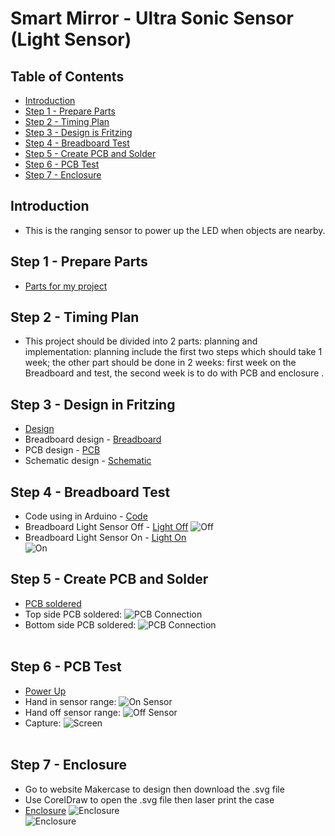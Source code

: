 # Smart Mirror - Ultra Sonic Sensor (Light Sensor)
## Table of Contents
* [Introduction](#intro)
* [Step 1 - Prepare Parts](#parts)
* [Step 2 - Timing Plan](#time)
* [Step 3 - Design is Fritzing](#fritz)
* [Step 4 - Breadboard Test](#breadboard)
* [Step 5 - Create PCB and Solder](#pcb)
* [Step 6 - PCB Test](#pcb1)
* [Step 7 - Enclosure](#case)

## <a name="intro">Introduction</a>
* This is the ranging sensor to power up the LED when objects are nearby.

## <a name="parts">Step 1 - Prepare Parts</a>
* [Parts for my project](https://github.com/minhnguyen999/Smart-Mirror/blob/master/documentation/CENG317-PartsForSmartMirror.xlsx)<br>

## <a name="time">Step 2 - Timing Plan</a>
* This project should be divided into 2 parts: planning and implementation: planning include the first two steps which should take 1 week; the other part should be done in 2 weeks: first week on the Breadboard and test, the second week is to do with PCB and enclosure  .

## <a name="fritz">Step 3 - Design in Fritzing</a>
* [Design](https://github.com/minhnguyen999/Smart-Mirror/blob/master/documentation/TuanMinhNguyen2.fzz)
* Breadboard design - [Breadboard](https://github.com/minhnguyen999/Smart-Mirror/blob/master/documentation/breadboard1.png)
* PCB design - [PCB](https://github.com/minhnguyen999/Smart-Mirror/blob/master/documentation/TuanMinhNguyen_pcbNEW.png)
* Schematic design - [Schematic](https://github.com/minhnguyen999/Smart-Mirror/blob/master/documentation/TuanMinhNguyen_schem1.png)<br>

## <a name="breadboard">Step 4 - Breadboard Test</a>
* Code using in Arduino - [Code](https://github.com/minhnguyen999/Smart-Mirror/blob/master/documentation/arduino%20sensor.docx)
* Breadboard Light Sensor Off - [Light Off](https://github.com/minhnguyen999/Smart-Mirror/blob/master/documentation/IMG_4305.jpg)
<img src = "https://github.com/minhnguyen999/Smart-Mirror/blob/master/documentation/IMG_4305.jpg" alt = "Off"><br>
* Breadboard Light Sensor On - [Light On](https://github.com/minhnguyen999/Smart-Mirror/blob/master/documentation/IMG_4309.jpg)<br>
<img src = "https://github.com/minhnguyen999/Smart-Mirror/blob/master/documentation/IMG_4309.jpg" alt = "On"><br>

## <a name="pcb">Step 5 - Create PCB and Solder</a>
* [PCB soldered](https://github.com/minhnguyen999/Smart-Mirror/blob/master/documentation/74580334_780354939059517_512763702949183488_n.jpg)
* Top side PCB soldered:
<img src = "documentation/sidetop.jpg" alt = "PCB Connection"><br>
* Bottom side PCB soldered:
<img src = "documentation/sidebottom.jpg" alt = "PCB Connection"><br><br>

## <a name="pcb1">Step 6 - PCB Test</a>
* [Power Up](https://github.com/minhnguyen999/Smart-Mirror/blob/master/documentation/on.jpg)
* Hand in sensor range:
<img src = "documentation/on.jpg" alt = "On Sensor"><br>
* Hand off sensor range:
<img src = "documentation/off.jpg" alt = "Off Sensor"><br>
* Capture:
<img src = "documentation/Capture.PNG" alt = "Screen"><br><br>

## <a name="case">Step 7 - Enclosure</a>
* Go to website Makercase to design then download the .svg file
* Use CorelDraw to open the .svg file then laser print the case
* [Enclosure](https://github.com/minhnguyen999/Smart-Mirror/blob/master/documentation/box.cdr)
<img src = "https://github.com/minhnguyen999/Smart-Mirror/blob/master/documentation/76695280_2584352488312784_4169567359196987392_n.jpg" alt = "Enclosure"><br>
<img src = "https://github.com/minhnguyen999/Smart-Mirror/blob/master/documentation/78144317_439658750079834_1033063986876121088_n.jpg" alt = "Enclosure"><br>






